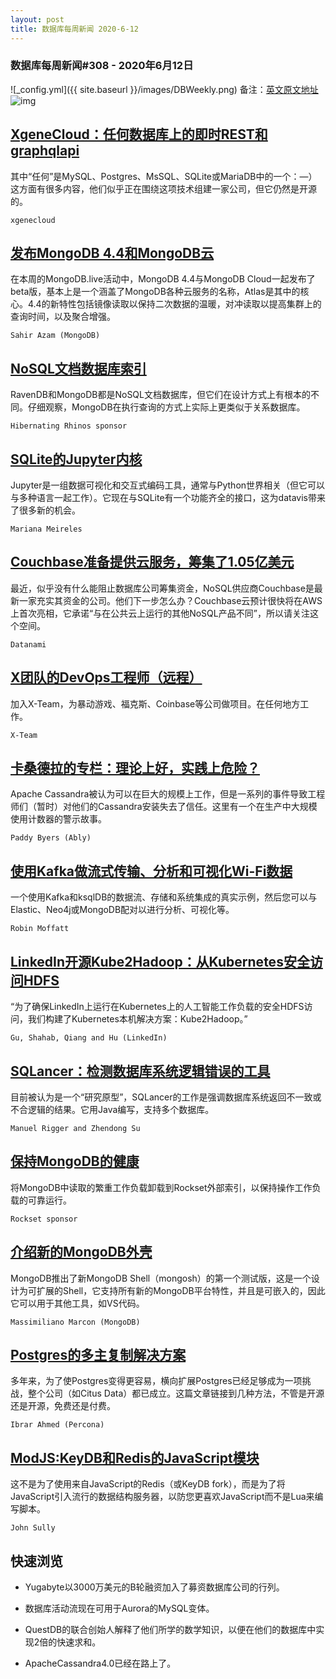 ```yaml
---
layout: post
title: 数据库每周新闻 2020-6-12
---
```

### 数据库每周新闻#308 - 2020年6月12日
![_config.yml]({{ site.baseurl }}/images/DBWeekly.png)
备注：[英文原文地址](https://dbweekly.com/issues/308)
![img](https://res.cloudinary.com/cpress/image/upload/w_1280,e_sharpen:60/v1591962740/b9iageezywazh2pbym6d.png)


## [XgeneCloud：任何数据库上的即时REST和graphqlapi](https://dbweekly.com/link/90088/web)
其中“任何”是MySQL、Postgres、MsSQL、SQLite或MariaDB中的一个：—）这方面有很多内容，他们似乎正在围绕这项技术组建一家公司，但它仍然是开源的。

`xgenecloud`


## [发布MongoDB 4.4和MongoDB云](https://dbweekly.com/link/90090/web)
在本周的MongoDB.live活动中，MongoDB 4.4与MongoDB Cloud一起发布了beta版，基本上是一个涵盖了MongoDB各种云服务的名称，Atlas是其中的核心。4.4的新特性包括镜像读取以保持二次数据的温暖，对冲读取以提高集群上的查询时间，以及聚合增强。

`Sahir Azam (MongoDB)`


## [NoSQL文档数据库索引](https://dbweekly.com/link/90091/web)
RavenDB和MongoDB都是NoSQL文档数据库，但它们在设计方式上有根本的不同。仔细观察，MongoDB在执行查询的方式上实际上更类似于关系数据库。

`Hibernating Rhinos sponsor`


## [SQLite的Jupyter内核](https://dbweekly.com/link/90092/web)
Jupyter是一组数据可视化和交互式编码工具，通常与Python世界相关（但它可以与多种语言一起工作）。它现在与SQLite有一个功能齐全的接口，这为datavis带来了很多新的机会。

`Mariana Meireles`


## [Couchbase准备提供云服务，筹集了1.05亿美元](https://dbweekly.com/link/90094/web)
最近，似乎没有什么能阻止数据库公司筹集资金，NoSQL供应商Couchbase是最新一家充实其资金的公司。他们下一步怎么办？Couchbase云预计很快将在AWS上首次亮相，它承诺“与在公共云上运行的其他NoSQL产品不同”，所以请关注这个空间。

`Datanami`


## [X团队的DevOps工程师（远程）](https://dbweekly.com/link/90098/web)
加入X-Team，为暴动游戏、福克斯、Coinbase等公司做项目。在任何地方工作。

`X-Team`


## [卡桑德拉的专栏：理论上好，实践上危险？](https://dbweekly.com/link/90099/web)
Apache Cassandra被认为可以在巨大的规模上工作，但是一系列的事件导致工程师们（暂时）对他们的Cassandra安装失去了信任。这里有一个在生产中大规模使用计数器的警示故事。

`Paddy Byers (Ably)`


## [使用Kafka做流式传输、分析和可视化Wi-Fi数据](https://dbweekly.com/link/90100/web)
一个使用Kafka和ksqlDB的数据流、存储和系统集成的真实示例，然后您可以与Elastic、Neo4j或MongoDB配对以进行分析、可视化等。

`Robin Moffatt`


## [LinkedIn开源Kube2Hadoop：从Kubernetes安全访问HDFS](https://dbweekly.com/link/90101/web)
“为了确保LinkedIn上运行在Kubernetes上的人工智能工作负载的安全HDFS访问，我们构建了Kubernetes本机解决方案：Kube2Hadoop。”

`Gu, Shahab, Qiang and Hu (LinkedIn)`


## [SQLancer：检测数据库系统逻辑错误的工具](https://dbweekly.com/link/90102/web)
目前被认为是一个“研究原型”，SQLancer的工作是强调数据库系统返回不一致或不合逻辑的结果。它用Java编写，支持多个数据库。

`Manuel Rigger and Zhendong Su`


## [保持MongoDB的健康](https://dbweekly.com/link/90103/web)
将MongoDB中读取的繁重工作负载卸载到Rockset外部索引，以保持操作工作负载的可靠运行。

`Rockset sponsor`


## [介绍新的MongoDB外壳](https://dbweekly.com/link/90104/web)
MongoDB推出了新MongoDB Shell（mongosh）的第一个测试版，这是一个设计为可扩展的Shell，它支持所有新的MongoDB平台特性，并且是可嵌入的，因此它可以用于其他工具，如VS代码。

`Massimiliano Marcon (MongoDB)`


## [Postgres的多主复制解决方案](https://dbweekly.com/link/90105/web)
多年来，为了使Postgres变得更容易，横向扩展Postgres已经足够成为一项挑战，整个公司（如Citus Data）都已成立。这篇文章链接到几种方法，不管是开源还是开源，免费还是付费。

`Ibrar Ahmed (Percona)`


## [ModJS:KeyDB和Redis的JavaScript模块](https://dbweekly.com/link/90106/web)
这不是为了使用来自JavaScript的Redis（或KeyDB fork），而是为了将JavaScript引入流行的数据结构服务器，以防您更喜欢JavaScript而不是Lua来编写脚本。

`John Sully`
## 快速浏览


- Yugabyte以3000万美元的B轮融资加入了募资数据库公司的行列。


- 数据库活动流现在可用于Aurora的MySQL变体。


- QuestDB的联合创始人解释了他们所学的数学知识，以便在他们的数据库中实现2倍的快速求和。


- ApacheCassandra4.0已经在路上了。

